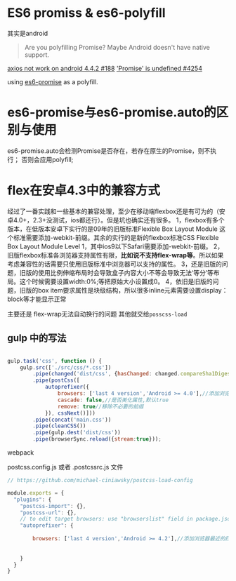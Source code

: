 # ES6 promiss & es6-polyfill

其实是android

> Are you polyfilling Promise? Maybe Android doesn't have native support.

[axios not work on android 4.4.2 #188](https://github.com/axios/axios/issues/188)
['Promise' is undefined #4254](https://github.com/webpack/webpack/issues/4254)

using [es6-promise](https://www.npmjs.com/package/es6-promise) as a polyfill.


# es6-promise与es6-promise.auto的区别与使用

es6-promise.auto会检测Promise是否存在，若存在原生的Promise，则不执行；
否则会应用polyfill;


# flex在安卓4.3中的兼容方式


经过了一番实践和一些基本的兼容处理，至少在移动端flexbox还是有可为的（安卓4.0+，2.3+没测试，ios都还行）。但是坑也确实还有很多。
1，flexbox有多个版本，在低版本安卓下实行的是09年的旧版标准Flexible Box Layout Module
这个标准需要添加-webkit-前缀。其余的实行的是新的flexbox标准CSS Flexible Box Layout Module Level 1，其中ios9以下Safari需要添加-webkit-前缀。
2，旧版flexbox标准各浏览器支持属性有限，**比如说不支持flex-wrap等**。所以如果考虑兼容性的话需要只使用旧版标准中浏览器可以支持的属性。
3，还是旧版的问题，旧版的使用比例伸缩布局时会导致盒子内容大小不等会导致无法‘等分’等布局。这个时候需要设置width:0%;等把原始大小设置成0。
4，依旧是旧版的问题，旧版的box item要求属性是块级结构，所以很多inline元素需要设置display：block等才能显示正常


主要还是 flex-wrap无法自动换行的问题
其他就交给`posscss-load`


## gulp 中的写法

```js

gulp.task('css', function () {
    gulp.src(['./src/css/*.css'])
        .pipe(changed('dist/css', {hasChanged: changed.compareSha1Digest}))
        .pipe(postCss([
            autoprefixer({
                browsers: ['last 4 version','Android >= 4.0'],//添加浏览器最近的四个版本需要的前缀，兼容安卓4.0以上版本
                cascade: false,//是否美化属性,默认true
                remove: true//移除不必要的前缀
            }), cssNext()]))
        .pipe(concat('main.css'))
        .pipe(cleanCSS())
        .pipe(gulp.dest('dist/css'))
        .pipe(browserSync.reload({stream:true}));

```


webpack 

postcss.config.js 或者 .postcssrc.js 文件
```js
// https://github.com/michael-ciniawsky/postcss-load-config

module.exports = {
  "plugins": {
    "postcss-import": {},
    "postcss-url": {},
    // to edit target browsers: use "browserslist" field in package.json
    "autoprefixer": {
      
        browsers: ['last 4 version','Android >= 4.2'],//添加浏览器最近的四个版本需要的前缀，兼容安卓4.0以上版本
   
    
    }
  }
}


```
